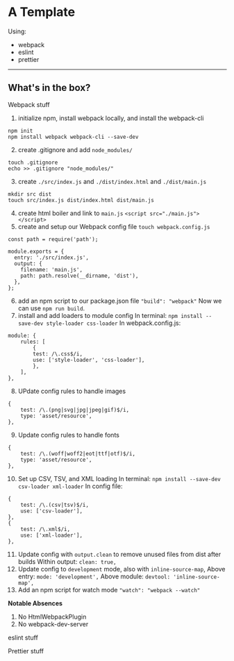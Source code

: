 # A Template

Using:
- webpack
- eslint
- prettier

---
## What's in the box?

Webpack stuff
1. initialize npm, install webpack locally, and install the webpack-cli 
```
npm init
npm install webpack webpack-cli --save-dev
```
2. create .gitignore and add `node_modules/`
```
touch .gitignore
echo >> .gitignore "node_modules/"
```
3. create `./src/index.js` and `./dist/index.html` and `./dist/main.js`
```
mkdir src dist
touch src/index.js dist/index.html dist/main.js
```
4. create html boiler and link to `main.js`
`<script src="./main.js"></script>`
5. create and setup our Webpack config file
`touch webpack.config.js`
```
const path = require('path');

module.exports = {
  entry: './src/index.js',
  output: {
    filename: 'main.js',
    path: path.resolve(__dirname, 'dist'),
  },
};
```
6. add an npm script to our package.json file
`"build": "webpack"`
Now we can use `npm run build`.
7. install and add loaders to module config
In terminal: `npm install --save-dev style-loader css-loader`
In webpack.config.js: 
```
module: {
    rules: [
        {
        test: /\.css$/i,
        use: ['style-loader', 'css-loader'],
        },
    ],
},
```
8. UPdate config rules to handle images
```
{
    test: /\.(png|svg|jpg|jpeg|gif)$/i,
    type: 'asset/resource',
},
```
9. Update config rules to handle fonts
```
{
    test: /\.(woff|woff2|eot|ttf|otf)$/i,
    type: 'asset/resource',
},
```
10. Set up CSV, TSV, and XML loading
In terminal: `npm install --save-dev csv-loader xml-loader`
In config file:
```
{
    test: /\.(csv|tsv)$/i,
    use: ['csv-loader'],
},
{
    test: /\.xml$/i,
    use: ['xml-loader'],
},
```
11. Update config with `output.clean` to remove unused files from dist after builds
Within output: `clean: true,`
12. Update config to `development` mode, also with `inline-source-map`,
Above entry: `mode: 'development',`
Above module: `devtool: 'inline-source-map',`
13. Add an npm script for watch mode
`"watch": "webpack --watch"`

**Notable Absences**
1. No HtmlWebpackPlugin
2. No webpack-dev-server


eslint stuff


Prettier stuff
